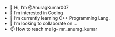 - 👋 Hi, I’m @AnuragKumar007
- 👀 I’m interested in Coding
- 🌱 I’m currently learning C++ Programming Lang.
- 💞️ I’m looking to collaborate on ...
- 📫 How to reach me ig- mr._anurag_kumar

<!---
AnuragKumar007/AnuragKumar007 is a ✨ special ✨ repository because its `README.md` (this file) appears on your GitHub profile.
You can click the Preview link to take a look at your changes.
--->
